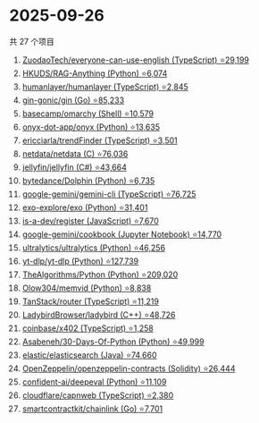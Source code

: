 # 2025-09-26

共 27 个项目

<!-- BEGIN GITHUB -->
<!-- 最后更新时间 2025-09-26 22:07:46 +0800 -->
1. [ZuodaoTech/everyone-can-use-english (TypeScript) ⭐29,199](https://github.com/ZuodaoTech/everyone-can-use-english)
1. [HKUDS/RAG-Anything (Python) ⭐6,074](https://github.com/HKUDS/RAG-Anything)
1. [humanlayer/humanlayer (TypeScript) ⭐2,845](https://github.com/humanlayer/humanlayer)
1. [gin-gonic/gin (Go) ⭐85,233](https://github.com/gin-gonic/gin)
1. [basecamp/omarchy (Shell) ⭐10,579](https://github.com/basecamp/omarchy)
1. [onyx-dot-app/onyx (Python) ⭐13,635](https://github.com/onyx-dot-app/onyx)
1. [ericciarla/trendFinder (TypeScript) ⭐3,501](https://github.com/ericciarla/trendFinder)
1. [netdata/netdata (C) ⭐76,036](https://github.com/netdata/netdata)
1. [jellyfin/jellyfin (C#) ⭐43,664](https://github.com/jellyfin/jellyfin)
1. [bytedance/Dolphin (Python) ⭐6,735](https://github.com/bytedance/Dolphin)
1. [google-gemini/gemini-cli (TypeScript) ⭐76,725](https://github.com/google-gemini/gemini-cli)
1. [exo-explore/exo (Python) ⭐31,401](https://github.com/exo-explore/exo)
1. [is-a-dev/register (JavaScript) ⭐7,670](https://github.com/is-a-dev/register)
1. [google-gemini/cookbook (Jupyter Notebook) ⭐14,770](https://github.com/google-gemini/cookbook)
1. [ultralytics/ultralytics (Python) ⭐46,256](https://github.com/ultralytics/ultralytics)
1. [yt-dlp/yt-dlp (Python) ⭐127,739](https://github.com/yt-dlp/yt-dlp)
1. [TheAlgorithms/Python (Python) ⭐209,020](https://github.com/TheAlgorithms/Python)
1. [Olow304/memvid (Python) ⭐8,838](https://github.com/Olow304/memvid)
1. [TanStack/router (TypeScript) ⭐11,219](https://github.com/TanStack/router)
1. [LadybirdBrowser/ladybird (C++) ⭐48,726](https://github.com/LadybirdBrowser/ladybird)
1. [coinbase/x402 (TypeScript) ⭐1,258](https://github.com/coinbase/x402)
1. [Asabeneh/30-Days-Of-Python (Python) ⭐49,999](https://github.com/Asabeneh/30-Days-Of-Python)
1. [elastic/elasticsearch (Java) ⭐74,660](https://github.com/elastic/elasticsearch)
1. [OpenZeppelin/openzeppelin-contracts (Solidity) ⭐26,444](https://github.com/OpenZeppelin/openzeppelin-contracts)
1. [confident-ai/deepeval (Python) ⭐11,109](https://github.com/confident-ai/deepeval)
1. [cloudflare/capnweb (TypeScript) ⭐2,380](https://github.com/cloudflare/capnweb)
1. [smartcontractkit/chainlink (Go) ⭐7,701](https://github.com/smartcontractkit/chainlink)
<!-- END GITHUB -->